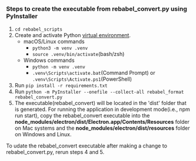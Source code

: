 ### Steps to create the executable from rebabel_convert.py using PyInstaller
1. `cd rebabel_scripts` 
2. Create and activate Python [virtual environment](https://docs.python.org/3/library/venv.html). 
    - macOS/Linux commands
        - `python3 -m venv .venv`
        - `source .venv/bin/activate`(bash/zsh)
    - Windows commands 
        - `python -m venv .venv`
        - `.venv\Scripts\activate.bat`(Command Prompt) or `.venv\Scripts\Activate.ps1`(PowerShell)
3. Run `pip install -r requirements.txt`
4. Run `python -m PyInstaller --onefile --collect-all rebabel_format rebabel_convert.py`
5. The executable(rebabel_convert) will be located in the 'dist' folder that is generated. For running the application in development mode(i.e., npm run start), copy the rebabel_convert executable into the **node_modules/electron/dist/Electron.app/Contents/Resources** folder on Mac systems and the **node_modules/electron/dist/resources** folder on Windows and Linux.

To udate the rebabel_convert executable after making a change to rebabel_convert.py, rerun steps 4 and 5.
